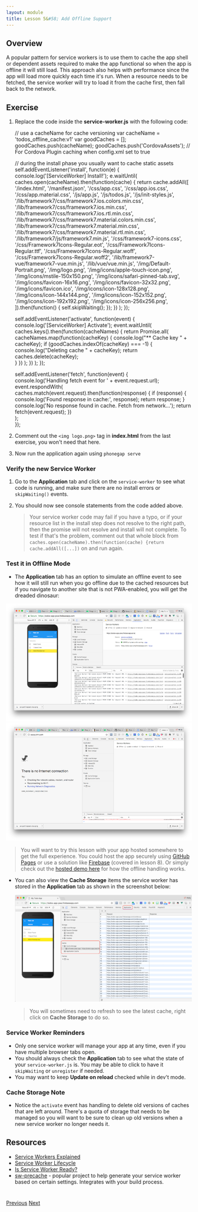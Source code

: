 ```yaml
---
layout: module
title: Lesson 5&#58; Add Offline Support
---
```

## Overview
A popular pattern for service workers is to use them to cache the app shell or dependent assets required to make the app functional so when the app is offline it will still load. This approach also helps with performance since the app will load more quickly each time it's run. When a resource needs to be fetched, the service worker will try to load it from the cache first, then fall back to the network.

## Exercise

1. Replace the code inside the **service-worker.js** with the following code:

    // use a cacheName for cache versioning
    var cacheName = 'todos_offline_cache:v1'
    var goodCaches = [];
    goodCaches.push(cacheName);
    goodCaches.push('CordovaAssets'); // For Cordova Plugin caching when config.xml set to true

    // during the install phase you usually want to cache static assets
    self.addEventListener('install', function(e) {
        console.log('[ServiceWorker] Install!');
        e.waitUntil(
            caches.open(cacheName).then(function(cache) {
                return cache.addAll([
                    '/index.html',
                    '/manifest.json',
                    '/css/app.css',
                    '/css/app.ios.css',
                    '/css/app.material.css',
                    '/js/app.js',
                    '/js/todos.js',
                    '/js/init-styles.js',
                    '/lib/framework7/css/framework7.ios.colors.min.css',
                    '/lib/framework7/css/framework7.ios.min.css',
                    '/lib/framework7/css/framework7.ios.rtl.min.css',
                    '/lib/framework7/css/framework7.material.colors.min.css',
                    '/lib/framework7/css/framework7.material.min.css',
                    '/lib/framework7/css/framework7.material.rtl.min.css',
                    '/lib/framework7/js/framework7.min.js',
                    '/css/framework7-icons.css',
                    '/css/Framework7Icons-Regular.eot',
                    '/css/Framework7Icons-Regular.ttf',
                    '/css/Framework7Icons-Regular.woff',
                    '/css/Framework7Icons-Regular.woff2',
                    '/lib/framework7-vue/framework7-vue.min.js',
                    '/lib/vue/vue.min.js',
                    '/img/Default-Portrait.png',
                    '/img/logo.png',
                    '/img/icons/apple-touch-icon.png',
                    '/img/icons/mstile-150x150.png',
                    '/img/icons/safari-pinned-tab.svg',
                    '/img/icons/favicon-16x16.png',
                    '/img/icons/favicon-32x32.png',
                    '/img/icons/favicon.ico',
                    '/img/icons/icon-128x128.png',
                    '/img/icons/icon-144x144.png',
                    '/img/icons/icon-152x152.png',
                    '/img/icons/icon-192x192.png',
                    '/img/icons/icon-256x256.png',
                ]).then(function() {
                    self.skipWaiting();
                });
            })
        );
    });

    self.addEventListener('activate', function(event) {
    console.log('[ServiceWorker] Activate');
    event.waitUntil(
            caches.keys().then(function(cacheNames) {
                return Promise.all(
                    cacheNames.map(function(cacheKey) {
                        console.log("** Cache key " + cacheKey);
                        if (goodCaches.indexOf(cacheKey) === -1) {
                            console.log("Deleting cache " + cacheKey);
                            return caches.delete(cacheKey);    
                        }
                    })
                );
            })
        );
    });

    self.addEventListener('fetch', function(event) {    
    console.log('Handling fetch event for ' + event.request.url);  
        event.respondWith(
            caches.match(event.request).then(function(response) {
                if (response) {
                    console.log('Found response in cache:', response);
                    return response;
                }
                console.log('No response found in cache. Fetch from network...');
                return fetch(event.request);
            })               
        );  
    });

3. Comment out the `<img logo.png>` tag in **index.html** from the last exercise, you won't need that here.
4. Now run the application again using `phonegap serve`

### Verify the new Service Worker
1. Go to the **Application** tab and click on the `service-worker` to see what code is running, and make sure there are no install errors or `skipWaiting()` events.
2. You should now see console statements from the code added above.

   >Your service worker code may fail if you have a typo, or if your resource list in the install step does not resolve to the right path, then the promise will not resolve and install will not complete. To test if that's the problem, comment out that whole block from `caches.open(cacheName).then(function(cache) {return cache.addAll([...])` on and run again.

### Test it in Offline Mode

- The **Application** tab has an option to simulate an offline event to see how it will still run when you go offline due to the cached resources but if you navigate to another site that is not PWA-enabled, you will get the dreaded dinosaur:

 ![](images/web-running-offline.png)
 ![](images/cnn-offline.png)

 >You will want to try this lesson with your app hosted somewhere to get the full experience. You could host the app securely using [GitHub Pages](https://pages.github.com/) or use a solution like [Firebase](https://firebase.google.com/) (covered in lesson 8). Or simply check out the [hosted demo here](https:/hosted-todos.firebaseapp.com) for how the offline handling works.

- You can also view the **Cache Storage** items the service worker has stored in the **Application** tab as shown in the screenshot below:

  ![](images/sw-cache.png)

  >You will sometimes need to refresh to see the latest cache, right click on **Cache Storage** to do so.

### Service Worker Reminders
- Only one service worker will manage your app at any time, even if you have multiple browser tabs open. 
- You should always check the **Application** tab to see what the state of your `service-worker.js` is. You may be able to click to have it `skipWaiting` or `unregister` if needed. 
- You may want to keep **Update on reload** checked while in dev't mode.

### Cache Storage Note
- Notice the `activate` event has handling to delete old versions of caches that are left around. There's a quota of storage that needs to be managed so you will want to be sure to clean up old versions when a new service worker no longer needs it.

## Resources
- [Service Workers Explained](https://github.com/w3c/ServiceWorker/blob/master/explainer.md)
- [Service Worker Lifecycle](https://developers.google.com/web/fundamentals/instant-and-offline/service-worker/lifecycle)
- [Is Service Worker Ready?](https://jakearchibald.github.io/isserviceworkerready/)
- [sw-precache](https://github.com/GoogleChrome/sw-precache) - popular project to help generate your service worker based on certain settings. Integrates with your build process.

<div class="row" style="margin-top:40px;">
<div class="col-sm-12">
<a href="lesson4.html" class="btn btn-default"><i class="glyphicon glyphicon-chevron-left"></i> Previous</a>
<a href="lesson6.html" class="btn btn-default pull-right">Next <i class="glyphicon
glyphicon-chevron-right"></i></a>
</div>
</div>
